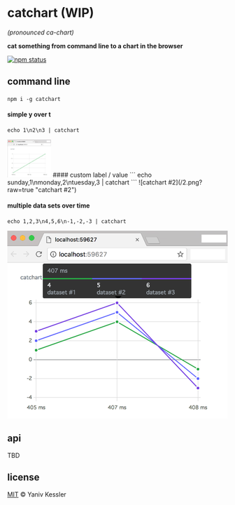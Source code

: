 # catchart (WIP)
_(pronounced ca-chart)_

**cat something from command line to a chart in the browser**

[![npm status](http://img.shields.io/npm/v/catchart.svg?style=flat-square)](https://www.npmjs.org/package/catchart) 

## command line

`npm i -g catchart`

#### simple y over t
```
echo 1\n2\n3 | catchart
```
<img src="/1.png?raw=true" width="100">
#### custom label / value
```
echo sunday,1\nmonday,2\ntuesday,3 | catchart
```
![catchart #2](/2.png?raw=true "catchart #2")

#### multiple data sets over time
```
echo 1,2,3\n4,5,6\n-1,-2,-3 | catchart
```
![catchart #3](/3.png?raw=true "catchart #3")

## api
TBD

## license

[MIT](http://opensource.org/licenses/MIT) © Yaniv Kessler
